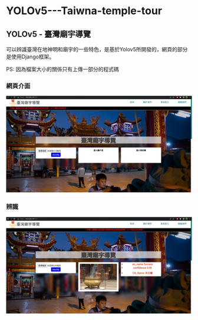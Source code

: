 # YOLOv5---Taiwna-temple-tour

## YOLOv5 - 臺灣廟宇導覽
可以辨識臺灣在地神明和廟宇的一些特色，是基於Yolov5所開發的，網頁的部分是使用Django框架。

PS: 因為檔案大小的關係只有上傳一部分的程式碼

### 網頁介面
![image](yolo.JPG)

### 辨識
![image](yolo2.JPG)
